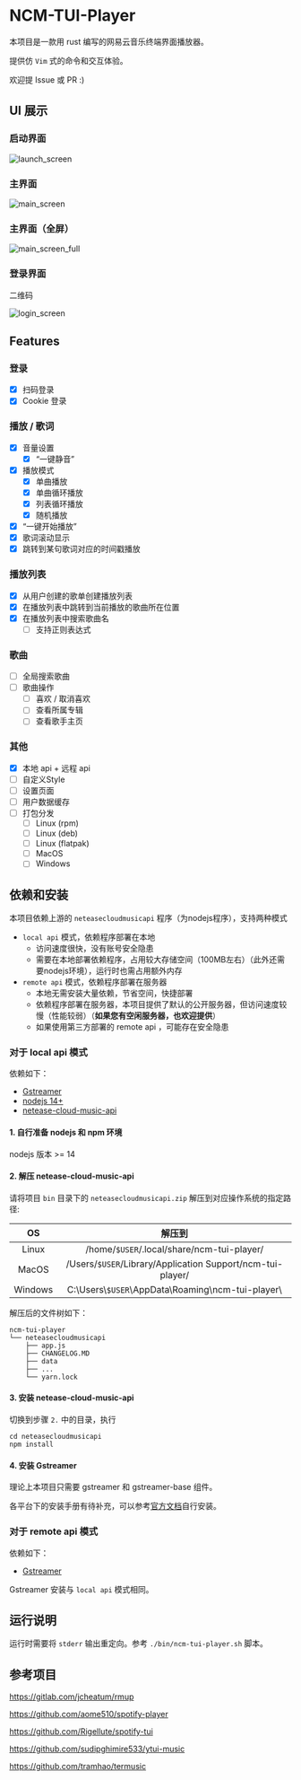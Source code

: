 # NCM-TUI-Player

本项目是一款用 rust 编写的网易云音乐终端界面播放器。

提供仿 `Vim` 式的命令和交互体验。

欢迎提 Issue 或 PR :)

## UI 展示

### 启动界面

![launch_screen](./doc/launch_screen.png)

### 主界面

![main_screen](./doc/main_screen.png)

### 主界面（全屏）

![main_screen_full](./doc/main_screen_full.png)

### 登录界面

二维码

![login_screen](./doc/login_screen.png)

## Features

### 登录
- [x] 扫码登录
- [x] Cookie 登录

### 播放 / 歌词
- [x] 音量设置
  - [x] “一键静音”
- [x] 播放模式
  - [x] 单曲播放
  - [x] 单曲循环播放
  - [x] 列表循环播放
  - [x] 随机播放
- [x] “一键开始播放”
- [x] 歌词滚动显示
- [x] 跳转到某句歌词对应的时间戳播放

### 播放列表
- [x] 从用户创建的歌单创建播放列表
- [x] 在播放列表中跳转到当前播放的歌曲所在位置
- [x] 在播放列表中搜索歌曲名
  - [ ] 支持正则表达式

### 歌曲
- [ ] 全局搜索歌曲
- [ ] 歌曲操作
  - [ ] 喜欢 / 取消喜欢
  - [ ] 查看所属专辑
  - [ ] 查看歌手主页

### 其他
- [x] 本地 api + 远程 api
- [ ] 自定义Style
- [ ] 设置页面
- [ ] 用户数据缓存
- [ ] 打包分发
  - [ ] Linux (rpm)
  - [ ] Linux (deb)
  - [ ] Linux (flatpak)
  - [ ] MacOS
  - [ ] Windows

## 依赖和安装

本项目依赖上游的 `neteasecloudmusicapi` 程序（为nodejs程序），支持两种模式
- `local api` 模式，依赖程序部署在本地
  - 访问速度很快，没有账号安全隐患
  - 需要在本地部署依赖程序，占用较大存储空间（100MB左右）（此外还需要nodejs环境），运行时也需占用额外内存
- `remote api` 模式，依赖程序部署在服务器
  - 本地无需安装大量依赖，节省空间，快捷部署
  - 依赖程序部署在服务器，本项目提供了默认的公开服务器，但访问速度较慢（性能较弱）（**如果您有空闲服务器，也欢迎提供**）
  - 如果使用第三方部署的 remote api ，可能存在安全隐患

### 对于 local api 模式

依赖如下：
- [Gstreamer](https://gstreamer.freedesktop.org/download)
- [nodejs 14+](https://nodejs.org/)
- [netease-cloud-music-api](./bin/neteasecloudmusicapi.zip)

#### 1. 自行准备 nodejs 和 npm 环境

nodejs 版本 >= 14

#### 2. 解压 netease-cloud-music-api

请将项目 `bin` 目录下的 `neteasecloudmusicapi.zip` 解压到对应操作系统的指定路径:

|   OS    |                            解压到                             |
|:-------:|:----------------------------------------------------------:|
|  Linux  |         /home/`$USER`/.local/share/ncm-tui-player/         |
|  MacOS  | /Users/`$USER`/Library/Application Support/ncm-tui-player/ |
| Windows |   C:\\Users\\`$USER`\\AppData\\Roaming\\ncm-tui-player\\   |

解压后的文件树如下：

```
ncm-tui-player
└── neteasecloudmusicapi
    ├── app.js
    ├── CHANGELOG.MD
    ├── data
    ├── ...
    └── yarn.lock
```

#### 3. 安装 netease-cloud-music-api

切换到步骤 `2.` 中的目录，执行

```shell
cd neteasecloudmusicapi
npm install
```

#### 4. 安装 Gstreamer

理论上本项目只需要 gstreamer 和 gstreamer-base 组件。

各平台下的安装手册有待补充，可以参考[官方文档](https://gstreamer.freedesktop.org/documentation/installing/index.html?gi-language=c)自行安装。

### 对于 remote api 模式

依赖如下：
- [Gstreamer](https://gstreamer.freedesktop.org/download)

Gstreamer 安装与 `local api` 模式相同。

## 运行说明

运行时需要将 `stderr` 输出重定向。参考 `./bin/ncm-tui-player.sh` 脚本。

## 参考项目

https://gitlab.com/jcheatum/rmup

https://github.com/aome510/spotify-player

https://github.com/Rigellute/spotify-tui

https://github.com/sudipghimire533/ytui-music

https://github.com/tramhao/termusic
